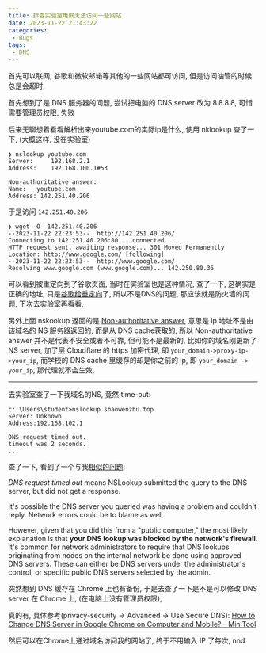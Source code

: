 ```yaml
---
title: 排查实验室电脑无法访问一些网站
date: 2023-11-22 21:43:22
categories:
 - Bugs
tags:
 - DNS
---
```


首先可以联网, 谷歌和微软邮箱等其他的一些网站都可访问, 但是访问油管的时候总是会超时, 

首先想到了是 DNS 服务器的问题, 尝试把电脑的 DNS server 改为 8.8.8.8, 可惜需要管理员权限, 失败

后来无聊想着看看解析出来youtube.com的实际ip是什么, 使用 nklookup 查了一下, (大概这样, 没在实验室)

```shell
❯ nslookup youtube.com
Server:		192.168.2.1
Address:	192.168.100.1#53

Non-authoritative answer:
Name:	youtube.com
Address: 142.251.40.206
```

于是访问 `142.251.40.206` 

```shell
❯ wget -O- 142.251.40.206
--2023-11-22 22:23:53--  http://142.251.40.206/
Connecting to 142.251.40.206:80... connected.
HTTP request sent, awaiting response... 301 Moved Permanently
Location: http://www.google.com/ [following]
--2023-11-22 22:23:53--  http://www.google.com/
Resolving www.google.com (www.google.com)... 142.250.80.36
```

可以看到被重定向到了谷歌页面, 当时在实验室也是这种情况, 查了一下, 这确实是正确的地址, 只是[谷歌给重定向](https://stackoverflow.com/questions/5142030/why-does-the-resolved-ip-of-youtube-com-direct-to-google-com)了, 所以不是DNS的问题, 那应该就是防火墙的问题, 下次去实验室再看看, 

另外上面 nskookup 返回的是 [Non-authoritative answer](https://davidzhu.xyz/post/networking/006-commands-in-network/), 意思是 ip 地址不是由该域名的 NS 服务器返回的, 而是从 DNS cache获取的, 所以 Non-authoritative answer 并不是代表不安全或者不可靠, 但可能不是最新的, 比如你的域名刚更新了 NS server, 加了层 Cloudflare 的 https 加密代理, 即 `your_domain->proxy-ip->your_ip`, 而学校的 DNS cache 里缓存的却是你之前的 ip, 即 `your_domain -> your_ip`, 那代理就不会生效, 

---

去实验室查了一下我域名的NS, 竟然 time-out:

```
c: \Users\student>nslookup shaowenzhu.top
Server: Unknown
Address:192.168.102.1

DNS request timed out.
timeout was 2 seconds.
...
```

查了一下, 看到了一个与我[相似的问题](https://superuser.com/questions/1303128/why-does-nslookup-return-dns-request-timed-out):

*DNS request timed out* means NSLookup submitted the query to the DNS server, but did not get a response.

It's possible the DNS server you queried was having a problem and couldn't reply. Network errors could be to blame as well.

However, given that you did this from a "public computer," the most likely explanation is that **your DNS lookup was blocked by the network's firewall**. It's common for network administrators to require that DNS lookups originating from nodes on the internal network be done using approved DNS servers. These can either be DNS servers under the administrator's control, or specific public DNS servers selected by the admin.

突然想到 DNS 缓存在 Chrome 上也有备份, 于是去查了一下是不是可以修改 DNS server 在 Chrome 上, (在电脑上没有管理员权限), 

真的有, 具体参考(privacy-security -> Advanced -> Use Secure DNS): [How to Change DNS Server in Google Chrome on Computer and Mobile? - MiniTool](https://www.minitool.com/news/how-to-change-dns-server-in-google-chrome.html)

然后可以在Chrome上通过域名访问我的网站了, 终于不用输入 IP 了每次, nnd
